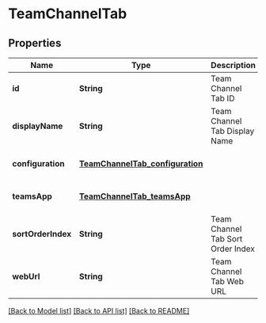 # TeamChannelTab
## Properties

| Name | Type | Description | Notes |
|------------ | ------------- | ------------- | -------------|
| **id** | **String** | Team Channel Tab ID | [optional] [default to null] |
| **displayName** | **String** | Team Channel Tab Display Name | [optional] [default to null] |
| **configuration** | [**TeamChannelTab_configuration**](TeamChannelTab_configuration.md) |  | [optional] [default to null] |
| **teamsApp** | [**TeamChannelTab_teamsApp**](TeamChannelTab_teamsApp.md) |  | [optional] [default to null] |
| **sortOrderIndex** | **String** | Team Channel Tab Sort Order Index | [optional] [default to null] |
| **webUrl** | **String** | Team Channel Tab Web URL | [optional] [default to null] |

[[Back to Model list]](../README.md#documentation-for-models) [[Back to API list]](../README.md#documentation-for-api-endpoints) [[Back to README]](../README.md)

